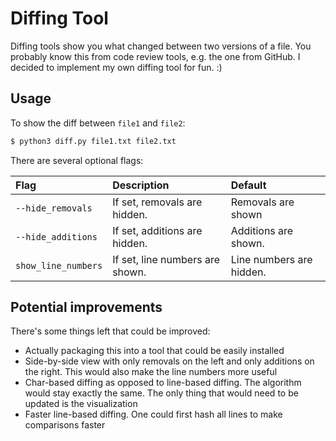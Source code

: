 # Diffing Tool

Diffing tools show you what changed between two versions of a file.
You probably know this from code review tools, e.g. the one from GitHub.
I decided to implement my own diffing tool for fun. :)

## Usage

To show the diff between `file1` and `file2`:

```sh
$ python3 diff.py file1.txt file2.txt
```

There are several optional flags:

| Flag                | Description                     | Default                  |
| :-------------------|:--------------------------------|:-------------------------|
| `--hide_removals`   | If set, removals are hidden.    | Removals are shown       |
| `--hide_additions`  | If set, additions are hidden.   | Additions are shown.     |
| `show_line_numbers` | If set, line numbers are shown. | Line numbers are hidden. |

## Potential improvements

There's some things left that could be improved:

- Actually packaging this into a tool that could be easily installed
- Side-by-side view with only removals on the left and only additions on the right.
  This would also make the line numbers more useful
- Char-based diffing as opposed to line-based diffing. The algorithm would stay
  exactly the same. The only thing that would need to be updated is the visualization
- Faster line-based diffing. One could first hash all lines to make comparisons faster
